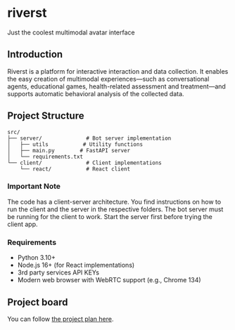# riverst
Just the coolest multimodal avatar interface

## Introduction
Riverst is a platform for interactive interaction and data collection. It enables the easy creation of multimodal experiences—such as conversational agents, educational games, health-related assessment and treatment—and supports automatic behavioral analysis of the collected data.

## Project Structure

```
src/
├── server/              # Bot server implementation
│   ├── utils           # Utility functions
│   ├── main.py        # FastAPI server
│   └── requirements.txt
└── client/              # Client implementations
    └── react/           # React client
```

### Important Note

The code has a client-server architecture. You find instructions on how to run the client and the server in the respective folders. The bot server must be running for the client to work. Start the server first before trying the client app.

### Requirements

- Python 3.10+
- Node.js 16+ (for React implementations)
- 3rd party services API KEYs
- Modern web browser with WebRTC support (e.g., Chrome 134)

## Project board

You can follow [the project plan here](https://github.com/users/fabiocat93/projects/3/views/1).
